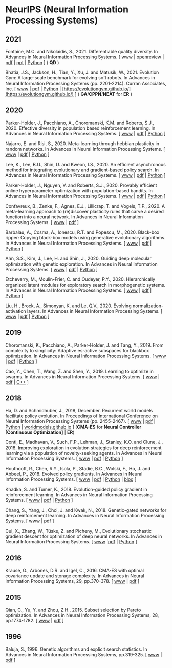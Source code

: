 # NeurIPS (Neural Information Processing Systems)

## 2021

Fontaine, M.C. and Nikolaidis, S., 2021. Differentiable quality diversity. In Advances in Neural Information Processing Systems. [ [www](https://nips.cc/Conferences/2021/ScheduleMultitrack?event=27402) | [openreview](https://openreview.net/forum?id=uJGObgFU0lU) | [pdf](https://openreview.net/pdf?id=uJGObgFU0lU) | [ppt](https://nips.cc/media/neurips-2021/Slides/27402.pdf) | [Python](https://github.com/icaros-usc/dqd) ] ( **QD** )

Bhatia, J.S., Jackson, H., Tian, Y., Xu, J. and Matusik, W., 2021. Evolution Gym: A large-scale benchmark for evolving soft robots. In Advances in Neural Information Processing Systems (pp. 2201-2214). Curran Associates, Inc. [ [www](https://papers.nips.cc/paper/2021/hash/118921efba23fc329e6560b27861f0c2-Abstract.html) | [pdf](https://papers.nips.cc/paper/2021/file/118921efba23fc329e6560b27861f0c2-Paper.pdf) | [Python](https://github.com/EvolutionGym) | [https://evolutiongym.github.io/](https://evolutiongym.github.io/) ] ( **GA**/**CPPN**/**NEAT** for **ER** )

## 2020

Parker-Holder, J., Pacchiano, A., Choromanski, K.M. and Roberts, S.J., 2020. Effective diversity in population based reinforcement learning. In Advances in Neural Information Processing Systems. [ [www](https://proceedings.neurips.cc/paper/2020/hash/d1dc3a8270a6f9394f88847d7f0050cf-Abstract.html) | [pdf](https://arxiv.org/pdf/2002.00632.pdf) | [Python](https://github.com/jparkerholder/DvD_ES) ]

Najarro, E. and Risi, S., 2020. Meta-learning through hebbian plasticity in random networks. In Advances in Neural Information Processing Systems. [ [www](https://papers.nips.cc/paper/2020/hash/ee23e7ad9b473ad072d57aaa9b2a5222-Abstract.html) | [pdf](https://proceedings.neurips.cc/paper/2020/file/ee23e7ad9b473ad072d57aaa9b2a5222-Paper.pdf) | [Python](https://github.com/enajx/HebbianMetaLearning) ]

Lee, K., Lee, B.U., Shin, U. and Kweon, I.S., 2020. An efficient asynchronous method for integrating evolutionary and gradient-based policy search. In Advances in Neural Information Processing Systems. [ [www](https://proceedings.neurips.cc/paper/2020/hash/731309c4bb223491a9f67eac5214fb2e-Abstract.html) | [pdf](https://proceedings.neurips.cc/paper/2020/file/731309c4bb223491a9f67eac5214fb2e-Paper.pdf) | [Python](https://github.com/KyunghyunLee/aes-rl) ]

Parker-Holder, J., Nguyen, V. and Roberts, S.J., 2020. Provably efficient online hyperparameter optimization with population-based bandits. In Advances in Neural Information Processing Systems. [ [www](https://papers.nips.cc/paper/2020/hash/c7af0926b294e47e52e46cfebe173f20-Abstract.html) | [pdf](https://papers.nips.cc/paper/2020/file/c7af0926b294e47e52e46cfebe173f20-Paper.pdf) | [Python](https://github.com/jparkerholder/PB2) ]

Confavreux, B., Zenke, F., Agnes, E.J., Lillicrap, T. and Vogels, T.P., 2020. A meta-learning approach to (re)discover plasticity rules that carve a desired function into a neural network. In Advances in Neural Information Processing Systems. [ [www](https://proceedings.neurips.cc/paper/2020/hash/bdbd5ebfde4934142c8a88e7a3796cd5-Abstract.html) | [pdf](https://proceedings.neurips.cc/paper/2020/file/bdbd5ebfde4934142c8a88e7a3796cd5-Paper.pdf) ]

Barbalau, A., Cosma, A., Ionescu, R.T. and Popescu, M., 2020. Black-box ripper: Copying black-box models using generative evolutionary algorithms. In Advances in Neural Information Processing Systems. [ [www](https://proceedings.neurips.cc//paper_files/paper/2020/hash/e8d66338fab3727e34a9179ed8804f64-Abstract.html) | [pdf](https://proceedings.neurips.cc/paper/2020/file/e8d66338fab3727e34a9179ed8804f64-Paper.pdf) | [Python](https://github.com/antoniobarbalau/black-box-ripper) ]

Ahn, S.S., Kim, J., Lee, H. and Shin, J., 2020. Guiding deep molecular optimization with genetic exploration. In Advances in Neural Information Processing Systems. [ [www](https://proceedings.neurips.cc//paper/2020/hash/8ba6c657b03fc7c8dd4dff8e45defcd2-Abstract.html) | [pdf](https://proceedings.neurips.cc/paper/2020/file/8ba6c657b03fc7c8dd4dff8e45defcd2-Paper.pdf) | [Python](https://github.com/sungsoo-ahn/genetic-expert-guided-learning) ]

Etcheverry, M., Moulin-Frier, C. and Oudeyer, P.Y., 2020. Hierarchically organized latent modules for exploratory search in morphogenetic systems. In Advances in Neural Information Processing Systems. [ [www](https://proceedings.neurips.cc/paper/2020/hash/33a5435d4f945aa6154b31a73bab3b73-Abstract.html) | [pdf](https://proceedings.neurips.cc/paper/2020/file/33a5435d4f945aa6154b31a73bab3b73-Paper.pdf) | [Python](https://mayalene.github.io/holmes/) ]

Liu, H., Brock, A., Simonyan, K. and Le, Q.V., 2020. Evolving normalization-activation layers. In Advances in Neural Information Processing Systems. [ [www](https://papers.nips.cc/paper/2020/hash/9d4c03631b8b0c85ae08bf05eda37d0f-Abstract.html) | [pdf](https://papers.nips.cc/paper/2020/file/9d4c03631b8b0c85ae08bf05eda37d0f-Paper.pdf) | [Python](https://github.com/tensorflow/tpu/tree/master/models/official/resnet) ]

## 2019

Choromanski, K., Pacchiano, A., Parker-Holder, J. and Tang, Y., 2019. From complexity to simplicity: Adaptive es-active subspaces for blackbox optimization. In Advances in Neural Information Processing Systems. [ [www](https://papers.nips.cc/paper/2019/hash/88bade49e98db8790df275fcebb37a13-Abstract.html) | [pdf](https://papers.nips.cc/paper/2019/file/88bade49e98db8790df275fcebb37a13-Paper.pdf) | [Python](https://github.com/jparkerholder/ASEBO) ]

Cao, Y., Chen, T., Wang, Z. and Shen, Y., 2019. Learning to optimize in swarms. In Advances in Neural Information Processing Systems. [ [www](https://proceedings.neurips.cc/paper/2019/hash/ec04e8ebba7e132043e5b4832e54f070-Abstract.html) | [pdf](https://papers.nips.cc/paper/2019/file/ec04e8ebba7e132043e5b4832e54f070-Paper.pdf) | [C++](https://github.com/Shen-Lab/LOIS) ]

## 2018

Ha, D. and Schmidhuber, J., 2018, December. Recurrent world models facilitate policy evolution. In Proceedings of International Conference on Neural Information Processing Systems (pp. 2455-2467). [ [www](https://papers.nips.cc/paper/2018/hash/2de5d16682c3c35007e4e92982f1a2ba-Abstract.html) | [pdf](https://papers.nips.cc/paper/2018/file/2de5d16682c3c35007e4e92982f1a2ba-Paper.pdf) | [Python](https://github.com/hardmaru/WorldModelsExperiments) | [worldmodels.github.io](https://worldmodels.github.io/) ] (**CMA-ES** for **Neural Controller [Continuous Optimization]** | **ER**)

Conti, E., Madhavan, V., Such, F.P., Lehman, J., Stanley, K.O. and Clune, J., 2018. Improving exploration in evolution strategies for deep reinforcement learning via a population of novelty-seeking agents. In Advances in Neural Information Processing Systems. [ [www](https://papers.nips.cc/paper/2018/hash/b1301141feffabac455e1f90a7de2054-Abstract.html) | [pdf](https://papers.nips.cc/paper/2018/file/b1301141feffabac455e1f90a7de2054-Paper.pdf) | [Python](https://github.com/uber-research/deep-neuroevolution) ]

Houthooft, R., Chen, R.Y., Isola, P., Stadie, B.C., Wolski, F., Ho, J. and Abbeel, P., 2018. Evolved policy gradients. In Advances in Neural Information Processing Systems. [ [www](https://papers.nips.cc/paper/2018/hash/7876acb66640bad41f1e1371ef30c180-Abstract.html) | [pdf](https://papers.nips.cc/paper/2018/file/7876acb66640bad41f1e1371ef30c180-Paper.pdf) | [Python](https://github.com/openai/EPG) | [blog](https://openai.com/blog/evolved-policy-gradients/) ]

Khadka, S. and Tumer, K., 2018. Evolution-guided policy gradient in reinforcement learning. In Advances in Neural Information Processing Systems. [ [www](https://proceedings.neurips.cc/paper/2018/hash/85fc37b18c57097425b52fc7afbb6969-Abstract.html) | [pdf](https://papers.nips.cc/paper/2018/file/85fc37b18c57097425b52fc7afbb6969-Paper.pdf) | [Python](https://github.com/ShawK91/Evolutionary-Reinforcement-Learning) ]

Chang, S., Yang, J., Choi, J. and Kwak, N., 2018. Genetic-gated networks for deep reinforcement learning. In Advances in Neural Information Processing Systems. [ [www](https://papers.nips.cc/paper/2018/hash/d516b13671a4179d9b7b458a6ebdeb92-Abstract.html) | [pdf](https://proceedings.neurips.cc/paper/2018/file/d516b13671a4179d9b7b458a6ebdeb92-Paper.pdf) ]

Cui, X., Zhang, W., Tüske, Z. and Picheny, M., Evolutionary stochastic gradient descent for optimization of deep neural networks. In Advances in Neural Information Processing Systems. [ [www](https://proceedings.neurips.cc/paper/2018/hash/62da8c91ce7b10846231921795d6059e-Abstract.html) |[pdf](https://proceedings.neurips.cc/paper/2018/file/62da8c91ce7b10846231921795d6059e-Paper.pdf) | [Python](https://github.com/tqch/esgd-ws) ]

## 2016

Krause, O., Arbonès, D.R. and Igel, C., 2016. CMA-ES with optimal covariance update and storage complexity. In Advances in Neural Information Processing Systems, 29, pp.370-378. [ [www](https://proceedings.neurips.cc/paper/2016/hash/289dff07669d7a23de0ef88d2f7129e7-Abstract.html) | [pdf](https://proceedings.neurips.cc/paper/2016/file/289dff07669d7a23de0ef88d2f7129e7-Paper.pdf) ]

## 2015

Qian, C., Yu, Y. and Zhou, Z.H., 2015. Subset selection by Pareto optimization. In Advances in Neural Information Processing Systems, 28, pp.1774-1782. [ [www](https://papers.nips.cc/paper/2015/hash/b4d168b48157c623fbd095b4a565b5bb-Abstract.html) | [pdf](https://papers.nips.cc/paper/2015/file/b4d168b48157c623fbd095b4a565b5bb-Paper.pdf) ]

## 1996

Baluja, S., 1996. Genetic algorithms and explicit search statistics. In Advances in Neural Information Processing Systems, pp.319-325. [ [www](https://proceedings.neurips.cc/paper/1996/hash/e6d8545daa42d5ced125a4bf747b3688-Abstract.html) | [pdf](https://papers.nips.cc/paper/1996/file/e6d8545daa42d5ced125a4bf747b3688-Paper.pdf) ]
